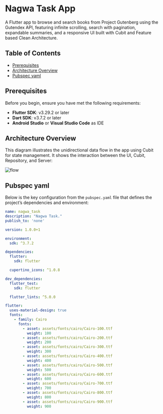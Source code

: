 # Nagwa Task App

A Flutter app to browse and search books from Project Gutenberg using the Gutendex API, featuring infinite scrolling, search with pagination, expandable summaries, and a responsive UI built with Cubit and Feature based Clean Architecture.

## Table of Contents
- [Prerequisites](#prerequisites)
- [Architecture Overview](#architecture-overview)
- [Pubspec yaml](#pubspec-yaml)

## Prerequisites
Before you begin, ensure you have met the following requirements:

- **Flutter SDK**: v3.29.2 or later
- **Dart SDK**: v3.7.2 or later
- **Android Studio** or **Visual Studio Code** as IDE

## Architecture Overview
This diagram illustrates the unidirectional data flow in the app using Cubit for state management. It shows the interaction between the UI, Cubit, Repository, and Server:

![flow](https://github.com/user-attachments/assets/ace0ffbe-6c71-47d3-acc9-7649b2224dae)

## Pubspec yaml

Below is the key configuration from the `pubspec.yaml` file that defines the project’s dependencies and environment:

```yaml
name: nagwa_task
description: "Nagwa Task."
publish_to: 'none'

version: 1.0.0+1

environment:
  sdk: ^3.7.2

dependencies:
  flutter:
    sdk: flutter

  cupertino_icons: ^1.0.8

dev_dependencies:
  flutter_test:
    sdk: flutter

  flutter_lints: ^5.0.0

flutter:
  uses-material-design: true
  fonts:
    - family: Cairo
      fonts:
        - asset: assets/fonts/cairo/Cairo-100.ttf
          weight: 100
        - asset: assets/fonts/cairo/Cairo-200.ttf
          weight: 200
        - asset: assets/fonts/cairo/Cairo-300.ttf
          weight: 300
        - asset: assets/fonts/cairo/Cairo-400.ttf
          weight: 400
        - asset: assets/fonts/cairo/Cairo-500.ttf
          weight: 500
        - asset: assets/fonts/cairo/Cairo-600.ttf
          weight: 600
        - asset: assets/fonts/cairo/Cairo-700.ttf
          weight: 700
        - asset: assets/fonts/cairo/Cairo-800.ttf
          weight: 800
        - asset: assets/fonts/cairo/Cairo-900.ttf
          weight: 900
